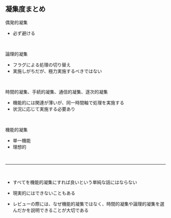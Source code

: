 ## 凝集度まとめ

偶発的凝集
- 必ず避ける

<br>

論理的凝集
- フラグによる処理の切り替え
- 実施しがちだが、極力実施するべきではない

<br>

時間的凝集、手続的凝集、通信的凝集、逐次的凝集
- 機能的には関連が薄いが、同一時間軸で処理を実施する
- 状況に応じて実施する必要あり

<br>

機能的凝集
- 単一機能
- 理想的

<br>

-----

<br>

- すべてを機能的凝集にすれば良いという単純な話にはならない

- 現実的にはできないこともある

- レビューの際には、なぜ機能的凝集ではなく、時間的凝集や論理的凝集を選んだかを説明できることが大切である